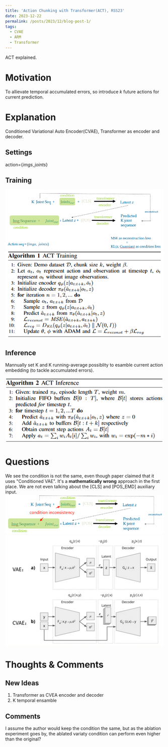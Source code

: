 ```yaml
---
title: 'Action Chunking with Transformer(ACT), RSS23'
date: 2023-12-22
permalink: /posts/2023/12/blog-post-1/
tags:
  - CVAE
  - ARM
  - Transformer
---
```

ACT explained.


# Motivation
To allievate temporal accumulated errors, so introduce $k$ future actions for current prediction.

# Explanation
Conditioned Variational Auto Encoder(CVAE), Transformer as encoder and decoder.


## Settings
action=$\{imgs, joints\}$
## Training
![](ACT_training.png)
![](ACT_training_code.png)
## Inference
Mannually set K and K running-average possiblity to esamble current action embedding (to tackle accumulated errors).

![](ACT_inference_code.png)

# Questions
We see the condition is not the same, even though paper claimed that it uses "Conditioned VAE". It's a **mathematically wrong** approach in the first place. We are not even talking about the [CLS] and [POS_EMD] auxiliary input.
![inconsistancy](act_incon.png)
![](VAE_CVAE.png)

# Thoughts & Comments
## New Ideas
1. Transformer as CVEA encoder and decoder
2. K temporal ensamble

## Comments
I assume the author would keep the condition the same, but as the ablation experiment goes by, the ablated variaty condition can perform even higher than the original?